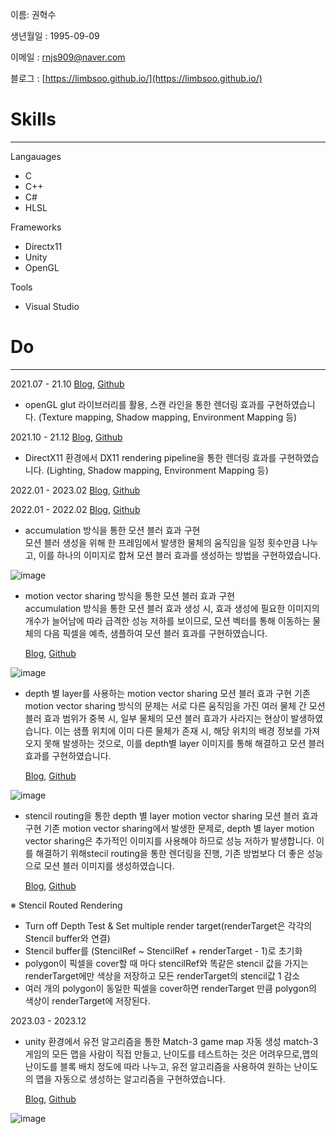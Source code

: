 이름: 권혁수

생년월일 : 1995-09-09

이메일 : rnjs909@naver.com

블로그 : [https://limbsoo.github.io/](https://limbsoo.github.io/)

#  Skills
___
Langauages
- C
- C++ 
- C# 
- HLSL

Frameworks
- Directx11
- Unity
- OpenGL

Tools
- Visual Studio

#  Do
___

2021.07 - 21.10 [Blog](https://limbsoo.github.io/tags/opengl/), [Github](https://github.com/limbsoo/openGL)
- openGL glut 라이브러리를 활용, 스캔 라인을 통한 렌더링 효과를 구현하였습니다.
	(Texture mapping, Shadow mapping, Environment Mapping 등)
	
	
 
2021.10 - 21.12  	[Blog](https://limbsoo.github.io/tags/tutorial/),  [Github](https://github.com/limbsoo/DirectX11)
- DirectX11 환경에서 DX11 rendering pipeline을 통한 렌더링 효과를 구현하였습니다.
	(Lighting, Shadow mapping, Environment Mapping 등)
	


2022.01 - 2023.02  [Blog](https://limbsoo.github.io/tags/motionblur/),  [Github](https://github.com/limbsoo/DirectX11)

2022.01 - 2022.02 	[Blog](https://limbsoo.github.io/posts/DX11-Motion-Blur-using-Accumulation-method/),  [Github](https://github.com/limbsoo/DirectX11/tree/master/accumulation_motionblur)
- accumulation 방식을 통한 모션 블러 효과 구현  
	모션 블러 생성을 위해 한 프레임에서 발생한 물체의 움직임을 일정 횟수만큼 나누고, 이를 하나의 이미지로 합쳐 모션 블러 효과를 생성하는 방법을 구현하였습니다.
	
![image](https://github.com/limbsoo/limbsoo.github.io/assets/96706760/2779e5c6-68e9-4653-8f07-138d8c489447)



- motion vector sharing 방식을 통한 모션 블러 효과 구현  
	accumulation 방식을 통한 모션 블러 효과 생성 시, 효과 생성에 필요한 이미지의 개수가 늘어남에 따라 급격한 성능 저하를 보이므로, 모션 벡터를 통해 이동하는 물체의 다음 픽셀을 예측, 샘플하여 모션 블러 효과를 구현하였습니다.
	
	[Blog](https://limbsoo.github.io/posts/DX11-Motion-Blur-using-motion-vector-sharing/),  [Github](https://github.com/limbsoo/DirectX11/tree/master/sharing_motionvector_motionblur)

![image](https://github.com/limbsoo/limbsoo.github.io/assets/96706760/a4f9d8bf-b388-4573-8c8b-f881ba85614d)



- depth 별 layer를 사용하는 motion vector sharing 모션 블러 효과 구현 
	기존 motion vector sharing 방식의 문제는 서로 다른 움직임을 가진 여러 물체 간 모션 블러 효과 범위가 중복 시, 일부 물체의 모션 블러 효과가 사라지는 현상이 발생하였습니다. 이는 샘플 위치에 이미 다른 물체가 존재 시, 해당 위치의 배경 정보를 가져오지 못해 발생하는 것으로, 이를 depth별 layer 이미지를 통해 해결하고 모션 블러 효과를 구현하였습니다.
	
	[Blog](https://limbsoo.github.io/posts/DX11-Motion-Blur-using-depth-peeling-layer/),  [Github](https://github.com/limbsoo/DirectX11/tree/master/depthpeeling_motionblur)


![image](https://github.com/limbsoo/limbsoo.github.io/assets/96706760/c5fdec6d-9feb-4836-9ee1-56589aedac33)



- stencil routing을 통한 depth 별 layer motion vector sharing 모션 블러 효과 구현
	기존 motion vector sharing에서 발생한 문제로, depth 별 layer motion vector sharing은 추가적인 이미지를 사용해야 하므로 성능 저하가 발생합니다. 이를 해결하기 위해stecil routing을 통한 렌더링을 진행, 기존 방법보다 더 좋은 성능으로 모션 블러 이미지를 생성하였습니다.
	
	[Blog](https://limbsoo.github.io/posts/DX11-Motion-Blur-stencil-routing/),  [Github](https://github.com/limbsoo/DirectX11/tree/master/depthpeeling_motionblur)

※ Stencil Routed Rendering
- Turn off Depth Test & Set multiple render target(renderTarget은 각각의 Stencil buffer와 연결)
- Stencil buffer를 (StencilRef ~ StencilRef + renderTarget - 1)로 초기화
- polygon이 픽셀을 cover할 때 마다 stencilRef와 똑같은 stencil 값을 가지는 renderTarget에만 색상을 저장하고 모든 renderTarget의 stencil값 1 감소
- 여러 개의 polygon이 동일한 픽셀을 cover하면 renderTarget 만큼 polygon의 색상이 renderTarget에 저장된다.


2023.03 - 2023.12 
- unity 환경에서 유전 알고리즘을 통한 Match-3 game map 자동 생성
	match-3 게임의 모든 맵을 사람이 직접 만들고, 난이도를 테스트하는 것은 어려우므로,맵의 난이도를 블록 배치 정도에 따라 나누고, 유전 알고리즘을 사용하여 원하는 난이도의 맵을 자동으로 생성하는 알고리즘을 구현하였습니다.
	
	[Blog](https://limbsoo.github.io/tags/match-3game/),  [Github](https://github.com/limbsoo/3match_genetic-algorithm_unity)

![image](https://github.com/limbsoo/limbsoo.github.io/assets/96706760/52a442cf-e268-40d1-85e6-5fc2202caf3f)

